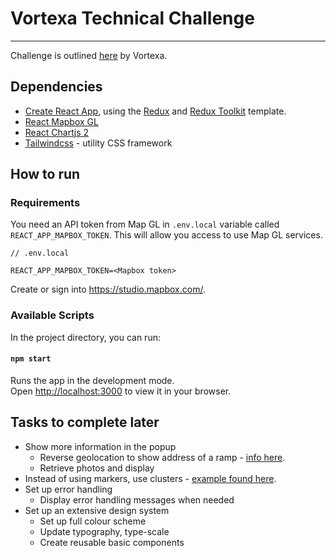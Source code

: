 # Vortexa Technical Challenge
---

Challenge is outlined [here](https://github.com/JRGranell/javascript-challenge) by Vortexa.

## Dependencies

- [Create React App](https://github.com/facebook/create-react-app), using the [Redux](https://redux.js.org/) and [Redux Toolkit](https://redux-toolkit.js.org/) template.
- [React Mapbox GL](https://visgl.github.io/react-map-gl/)
- [React Chartjs 2](https://www.npmjs.com/package/react-chartjs-2)
- [Tailwindcss](https://tailwindcss.com/) - utility CSS framework

## How to run

### Requirements

You need an API token from Map GL in `.env.local` variable called `REACT_APP_MAPBOX_TOKEN`. This will allow you access to use Map GL services.

```
// .env.local

REACT_APP_MAPBOX_TOKEN=<Mapbox token>
```

Create or sign into https://studio.mapbox.com/.

### Available Scripts

In the project directory, you can run:

#### `npm start`

Runs the app in the development mode.\
Open [http://localhost:3000](http://localhost:3000) to view it in your browser.

## Tasks to complete later

* Show more information in the popup
    * Reverse geolocation to show address of a ramp - [info here](https://docs.mapbox.com/api/search/geocoding/#reverse-geocoding).
    * Retrieve photos and display
* Instead of using markers, use clusters - [example found here](http://visgl.github.io/react-map-gl/examples/clusters).
* Set up error handling
    * Display error handling messages when needed
* Set up an extensive design system
    * Set up full colour scheme
    * Update typography, type-scale
    * Create reusable basic components 

